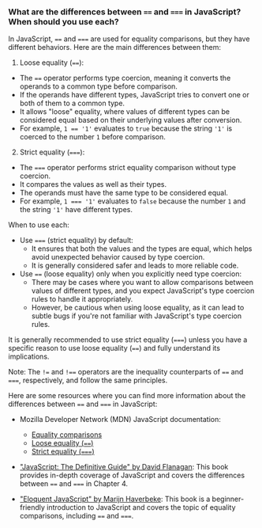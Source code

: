 ### What are the differences between `==` and `===` in JavaScript? When should you use each?

In JavaScript, `==` and `===` are used for equality comparisons, but they have different behaviors. Here are the main differences between them:

1. Loose equality (`==`):
  - The `==` operator performs type coercion, meaning it converts the operands to a common type before comparison.
  - If the operands have different types, JavaScript tries to convert one or both of them to a common type.
  - It allows "loose" equality, where values of different types can be considered equal based on their underlying values after conversion.
  - For example, `1 == '1'` evaluates to `true` because the string `'1'` is coerced to the number `1` before comparison.

2. Strict equality (`===`):
  - The `===` operator performs strict equality comparison without type coercion.
  - It compares the values as well as their types.
  - The operands must have the same type to be considered equal.
  - For example, `1 === '1'` evaluates to `false` because the number `1` and the string `'1'` have different types.

When to use each:
- Use `===` (strict equality) by default:
  - It ensures that both the values and the types are equal, which helps avoid unexpected behavior caused by type coercion.
  - It is generally considered safer and leads to more reliable code.
- Use `==` (loose equality) only when you explicitly need type coercion:
  - There may be cases where you want to allow comparisons between values of different types, and you expect JavaScript's type coercion rules to handle it appropriately.
  - However, be cautious when using loose equality, as it can lead to subtle bugs if you're not familiar with JavaScript's type coercion rules.

It is generally recommended to use strict equality (`===`) unless you have a specific reason to use loose equality (`==`) and fully understand its implications.

Note: The `!=` and `!==` operators are the inequality counterparts of `==` and `===`, respectively, and follow the same principles.

Here are some resources where you can find more information about the differences between `==` and `===` in JavaScript:

- Mozilla Developer Network (MDN) JavaScript documentation:
  - [Equality comparisons](https://developer.mozilla.org/en-US/docs/Web/JavaScript/Equality_comparisons_and_sameness)
  - [Loose equality (`==`)](https://developer.mozilla.org/en-US/docs/Web/JavaScript/Reference/Operators/Equality#loose_equality_using)
  - [Strict equality (`===`)](https://developer.mozilla.org/en-US/docs/Web/JavaScript/Reference/Operators/Equality#strict_equality_using)

- ["JavaScript: The Definitive Guide" by David Flanagan](https://www.oreilly.com/library/view/javascript-the-definitive/9781449393854/): This book provides in-depth coverage of JavaScript and covers the differences between `==` and `===` in Chapter 4.

- ["Eloquent JavaScript" by Marijn Haverbeke](https://eloquentjavascript.net/): This book is a beginner-friendly introduction to JavaScript and covers the topic of equality comparisons, including `==` and `===`.
